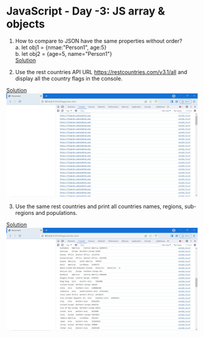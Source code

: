 # JavaScript - Day -3: JS array & objects

1. How to compare to JSON have the same properties without order?
    <br>a. let obj1 = {nmae:"Person1", age:5}
    <br>b. let obj2 = {age=5, name="Person1"}
    <br>[Solution](https://github.com/manoharsena/DAY-3/blob/main/ObjectComparison.js)

2. Use the rest countries API URL https://restcountries.com/v3.1/all and display all the country flags in the console.

[Solution](https://github.com/manoharsena/DAY-3/tree/main/Region)
<br>
![(Flag/Falg_Output.JPG)](Flag/Falg_Output.JPG)

3. Use the same rest countries and print all countries names, regions, sub-regions and populations.

[Solution](https://github.com/manoharsena/DAY-3/tree/main/Flag)
<br>
![(Region_Output.JPG)](Region/Region_Output.JPG)